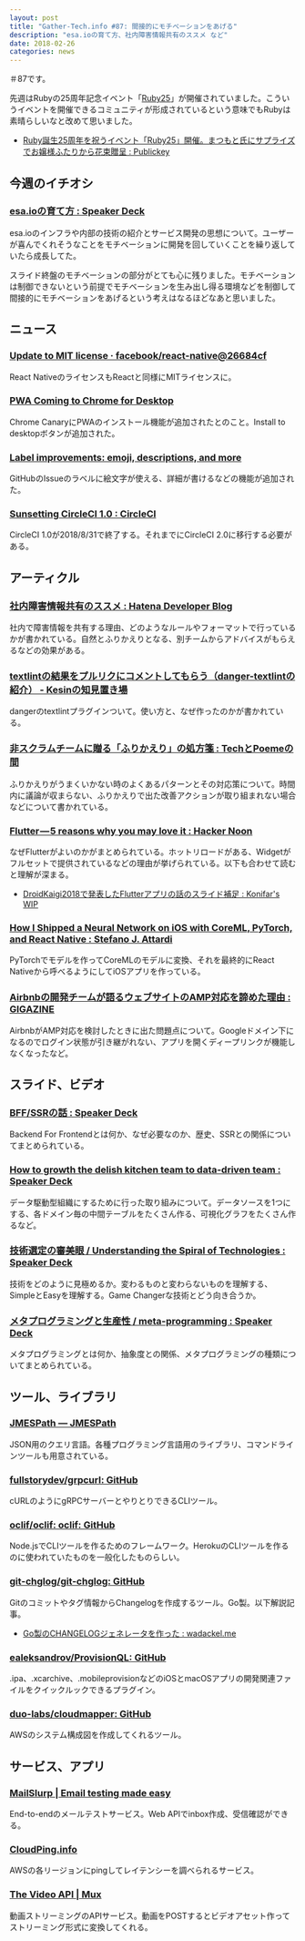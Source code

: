 ```yaml
---
layout: post
title: "Gather-Tech.info #87: 間接的にモチベーションをあげる"
description: "esa.ioの育て方、社内障害情報共有のススメ など"
date: 2018-02-26
categories: news
---
```


＃87です。

先週はRubyの25周年記念イベント「[Ruby25](http://25.ruby.or.jp/)」が開催されていました。こういうイベントを開催できるコミュニティが形成されているという意味でもRubyは素晴らしいなと改めて思いました。

- [Ruby誕生25周年を祝うイベント「Ruby25」開催。まつもと氏にサプライズでお嬢様ふたりから花束贈呈 : Publickey](http://www.publickey1.jp/blog/18/ruby25ruby25.html)

## 今週のイチオシ

### [esa.ioの育て方 : Speaker Deck](https://speakerdeck.com/fukayatsu/esa-dot-iofalseyu-tefang)

esa.ioのインフラや内部の技術の紹介とサービス開発の思想について。ユーザーが喜んでくれそうなことをモチベーションに開発を回していくことを繰り返していたら成長してた。

スライド終盤のモチベーションの部分がとても心に残りました。モチベーションは制御できないという前提でモチベーションを生み出し得る環境などを制御して間接的にモチベーションをあげるという考えはなるほどなあと思いました。

## ニュース

### [Update to MIT license · facebook/react-native@26684cf](https://github.com/facebook/react-native/commit/26684cf3adf4094eb6c405d345a75bf8c7c0bf88)

React NativeのライセンスもReactと同様にMITライセンスに。

### [PWA Coming to Chrome for Desktop](https://browsernative.com/pwa-chrome-desktop-install-3681/)

Chrome CanaryにPWAのインストール機能が追加されたとのこと。Install to desktopボタンが追加された。

### [Label improvements: emoji, descriptions, and more](https://github.com/blog/2505-label-improvements-emoji-descriptions-and-more)

GitHubのIssueのラベルに絵文字が使える、詳細が書けるなどの機能が追加された。

### [Sunsetting CircleCI 1.0 : CircleCI](https://circleci.com/sunset1-0/)

CircleCI 1.0が2018/8/31で終了する。それまでにCircleCI 2.0に移行する必要がある。

## アーティクル

### [社内障害情報共有のススメ : Hatena Developer Blog](http://developer.hatenastaff.com/entry/2018/02/19/180000)

社内で障害情報を共有する理由、どのようなルールやフォーマットで行っているかが書かれている。自然とふりかえりとなる、別チームからアドバイスがもらえるなどの効果がある。

### [textlintの結果をプルリクにコメントしてもらう（danger-textlintの紹介） - Kesinの知見置き場](http://kesin.hatenablog.com/entry/2018/02/17/214440)

dangerのtextlintプラグインついて。使い方と、なぜ作ったのかが書かれている。

### [非スクラムチームに贈る「ふりかえり」の処方箋 : TechとPoemeの間](http://t-and-p.hatenablog.com/entry/retrospective-improvement-for-non-scrum-team)

ふりかえりがうまくいかない時のよくあるパターンとその対応策について。時間内に議論が収まらない、ふりかえりで出た改善アクションが取り組まれない場合などについて書かれている。

### [Flutter — 5 reasons why you may love it : Hacker Noon](https://hackernoon.com/flutter-5-reasons-why-you-may-love-it-55021fdbf1aa)

なぜFlutterがよいのかがまとめられている。ホットリロードがある、Widgetがフルセットで提供されているなどの理由が挙げられている。以下も合わせて読むと理解が深まる。

- [DroidKaigi2018で発表したFlutterアプリの話のスライド補足 : Konifar's WIP](http://konifar.hatenablog.com/entry/2018/02/11/081031)

### [How I Shipped a Neural Network on iOS with CoreML, PyTorch, and React Native : Stefano J. Attardi](https://attardi.org/pytorch-and-coreml/#closing-the-loop)

PyTorchでモデルを作ってCoreMLのモデルに変換、それを最終的にReact Nativeから呼べるようにしてiOSアプリを作っている。

### [Airbnbの開発チームが語るウェブサイトのAMP対応を諦めた理由 : GIGAZINE](https://gigazine.net/news/20180222-amp-not-implementation-for-airbnb/)

AirbnbがAMP対応を検討したときに出た問題点について。Googleドメイン下になるのでログイン状態が引き継がれない、アプリを開くディープリンクが機能しなくなったなど。

## スライド、ビデオ

### [BFF/SSRの話 : Speaker Deck](https://speakerdeck.com/yosuke_furukawa/ssrfalsehua)

Backend For Frontendとは何か、なぜ必要なのか、歴史、SSRとの関係についてまとめられている。

### [How to growth the delish kitchen team to data-driven team : Speaker Deck](https://speakerdeck.com/smdmts/how-to-growth-the-delish-kitchen-team-to-data-driven-team)

データ駆動型組織にするために行った取り組みについて。データソースを1つにする、各ドメイン毎の中間テーブルをたくさん作る、可視化グラフをたくさん作るなど。

### [技術選定の審美眼 / Understanding the Spiral of Technologies : Speaker Deck](https://speakerdeck.com/twada/understanding-the-spiral-of-technologies)

技術をどのように見極めるか。変わるものと変わらないものを理解する、SimpleとEasyを理解する。Game Changerな技術とどう向き合うか。

### [メタプログラミングと生産性 / meta-programming : Speaker Deck](https://speakerdeck.com/erukiti/meta-programming-1)

メタプログラミングとは何か、抽象度との関係、メタプログラミングの種類についてまとめられている。

## ツール、ライブラリ

### [JMESPath — JMESPath](http://jmespath.org/)

JSON用のクエリ言語。各種プログラミング言語用のライブラリ、コマンドラインツールも用意されている。

### [fullstorydev/grpcurl: GitHub](https://github.com/fullstorydev/grpcurl)

cURLのようにgRPCサーバーとやりとりできるCLIツール。

### [oclif/oclif: oclif: GitHub](https://github.com/oclif/oclif)

Node.jsでCLIツールを作るためのフレームワーク。HerokuのCLIツールを作るのに使われていたものを一般化したものらしい。

### [git-chglog/git-chglog: GitHub](https://github.com/git-chglog/git-chglog)

Gitのコミットやタグ情報からChangelogを作成するツール。Go製。以下解説記事。

- [Go製のCHANGELOGジェネレータを作った : wadackel.me](https://blog.wadackel.me/2018/git-chglog/)

### [ealeksandrov/ProvisionQL: GitHub](https://github.com/ealeksandrov/ProvisionQL)

.ipa、.xcarchive、.mobileprovisionなどのiOSとmacOSアプリの開発関連ファイルをクイックルックできるプラグイン。

### [duo-labs/cloudmapper: GitHub](https://github.com/duo-labs/cloudmapper)

AWSのシステム構成図を作成してくれるツール。

## サービス、アプリ

### [MailSlurp | Email testing made easy](https://www.mailslurp.com/)

End-to-endのメールテストサービス。Web APIでinbox作成、受信確認ができる。

### [CloudPing.info](http://www.cloudping.info/)

AWSの各リージョンにpingしてレイテンシーを調べられるサービス。

### [The Video API | Mux](https://mux.com/)

動画ストリーミングのAPIサービス。動画をPOSTするとビデオアセット作ってストリーミング形式に変換してくれる。
